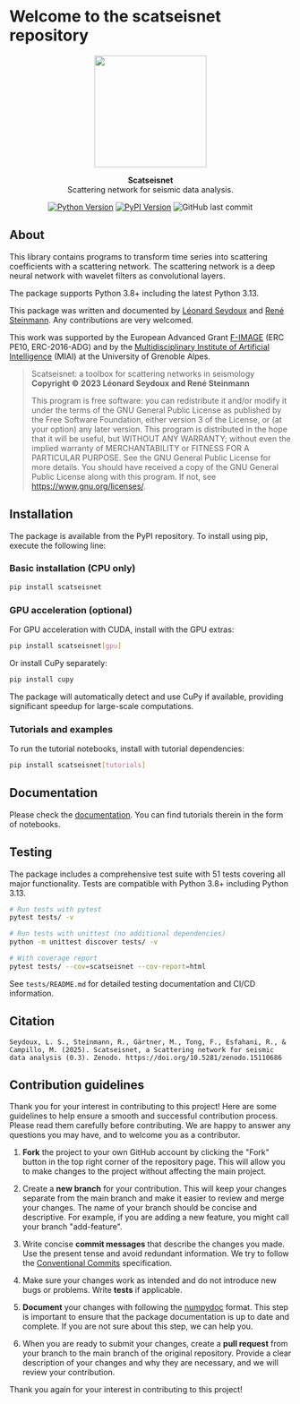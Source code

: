 # Welcome to the __scatseisnet__ repository

<div align=center>

<img src="https://github.com/scatseisnet/scatseisnet/blob/main/docs/source/logo/logo_scatseisnet_anim.png?raw=true" width=200/>

**Scatseisnet**\
Scattering network for seismic data analysis.

[![Python Version](https://img.shields.io/pypi/pyversions/scatseisnet)](https://pypi.org/project/scatseisnet/)
[![PyPI Version](https://img.shields.io/pypi/v/scatseisnet.svg)](https://pypi.org/project/scatseisnet/)
![GitHub last commit](https://img.shields.io/github/last-commit/scatseisnet/scatseisnet)

</div>

## About

This library contains programs to transform time series into scattering
coefficients with a scattering network. The scattering network is a deep
neural network with wavelet filters as convolutional layers.

The package supports Python 3.8+ including the latest Python 3.13.

This package was written and documented by [Léonard Seydoux](https://github.com/leonard-seydoux)
and [René Steinmann](https://github.com/ReneSteinmann).
Any contributions are very welcomed.

This work was supported by the European Advanced Grant [F-IMAGE](https://f-image.osug.fr/?lang=en) (ERC PE10,
ERC-2016-ADG) and by the [Multidisciplinary Institute of Artificial Intelligence](https://miai.univ-grenoble-alpes.fr/)
(MIAI) at the University of Grenoble Alpes.

> Scatseisnet: a toolbox for scattering networks in seismology\
> __Copyright ©️ 2023 Léonard Seydoux and René Steinmann__
>
> This program is free software: you can redistribute it and/or modify
it under the terms of the GNU General Public License as published by
the Free Software Foundation, either version 3 of the License, or
(at your option) any later version.
> This program is distributed in the hope that it will be useful,
but WITHOUT ANY WARRANTY; without even the implied warranty of
MERCHANTABILITY or FITNESS FOR A PARTICULAR PURPOSE.  See the
GNU General Public License for more details.
> You should have received a copy of the GNU General Public License
along with this program. If not, see <https://www.gnu.org/licenses/>.

## Installation

The package is available from the PyPI repository. To install using pip, execute the following line:

### Basic installation (CPU only)

```bash
pip install scatseisnet
```

### GPU acceleration (optional)

For GPU acceleration with CUDA, install with the GPU extras:

```bash
pip install scatseisnet[gpu]
```

Or install CuPy separately:

```bash
pip install cupy
```

The package will automatically detect and use CuPy if available, providing significant speedup for large-scale computations.

### Tutorials and examples

To run the tutorial notebooks, install with tutorial dependencies:

```bash
pip install scatseisnet[tutorials]
```

## Documentation

Please check the [documentation](https://scatseisnet.readthedocs.io/). You can find tutorials therein in the form of notebooks.

## Testing

The package includes a comprehensive test suite with 51 tests covering all major functionality. Tests are compatible with Python 3.8+ including Python 3.13.

```bash
# Run tests with pytest
pytest tests/ -v

# Run tests with unittest (no additional dependencies)
python -m unittest discover tests/ -v

# With coverage report
pytest tests/ --cov=scatseisnet --cov-report=html
```

See `tests/README.md` for detailed testing documentation and CI/CD information.

## Citation

```
Seydoux, L. S., Steinmann, R., Gärtner, M., Tong, F., Esfahani, R., & Campillo, M. (2025). Scatseisnet, a Scattering network for seismic data analysis (0.3). Zenodo. https://doi.org/10.5281/zenodo.15110686
```

## Contribution guidelines

Thank you for your interest in contributing to this project! Here are some guidelines to help ensure a smooth and successful contribution process. Please read them carefully before contributing. We are happy to answer any questions you may have, and to welcome you as a contributor.

1. __Fork__ the project to your own GitHub account by clicking the "Fork" button in the top right corner of the repository page. This will allow you to make changes to the project without affecting the main project.

2. Create a __new branch__ for your contribution. This will keep your changes separate from the main branch and make it easier to review and merge your changes. The name of your branch should be concise and descriptive. For example, if you are adding a new feature, you might call your branch "add-feature".

3. Write concise __commit messages__ that describe the changes you made. Use the present tense and avoid redundant information. We try to follow the [Conventional Commits](https://www.conventionalcommits.org/en/v1.0.0/) specification.

4. Make sure your changes work as intended and do not introduce new bugs or problems. Write __tests__ if applicable.

5. __Document__ your changes with following the [numpydoc](https://numpydoc.readthedocs.io/en/latest/format.html) format. This step is important to ensure that the package documentation is up to date and complete. If you are not sure about this step, we can help you.

6. When you are ready to submit your changes, create a __pull request__ from your branch to the main branch of the original repository. Provide a clear description of your changes and why they are necessary, and we will review your contribution.

Thank you again for your interest in contributing to this project!
